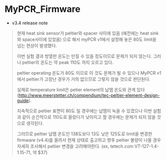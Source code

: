 # MyPCR_Firmware

- v3.4 release note

>현재 heat sink sensor가 peltier와 spacer 사이에 있음 (예전에는 heat sink와 space사이에 있었음) 으로 해서
>myPCR v1에서 설정해 놓은 80도 limit을 넘는 현상이 발생했다.
> 
>이번 실험 결과 방열판 온도는 만질 수 있을 정도이므로 문제가 되지 않는다.
>그러나 peltier의 온도는 약 peak 110도 까지 오르고 있다.
>
>peltier operating 온도가 80도 이므로 이 것도 문제가 될 수 있으나
>MyPCR v1에서 peltier가 고장난 경우가 거의 없으므로 그렇지 않을 것으로 판단된다.
> 
>실제로 temperature limit은 petier element의 납땜 온도와 관계 있다
>(http://www.meerstetter.ch/compendium/tec-peltier-element-design-guide).
> 
>지속적으로 peltier 표면이 80도 일 경우에는 납땜이 녹을 수 있겠으나 이번 실험과 같이 순간적으로 110도로 올랐다가
>낮아지고 할 경우에는 문제가 되지 않을 것으로 생각된다.
> 
>그러므로 peltier 납땜 온도인 138도보다 13도 낮은 125도로 limit을 변경한 firmware (v4.4)를 올려서 현재 상태로 출고하고
>향후 peltier 불량이 나올 경우 자세히 조사해서 peltier 변경을 고려해야한다.
>(ex, tetech.com VT-127-1.4-1.15-71, 약 $37)
